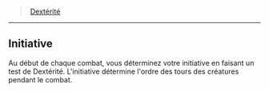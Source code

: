 ﻿---
!GenericItem
Id: abilities_dexterity_hd.md#initiative
ParentLink: abilities_dexterity_hd.md#dextérité
Name: Initiative
ParentName: Dextérité
NameLevel: 2
Attributes:
  Name: Initiative
  Markdown: >+
    ## <!--Name-->Initiative<!--/Name-->


    Au début de chaque combat, vous déterminez votre initiative en faisant un test de Dextérité. L'initiative détermine l'ordre des tours des créatures pendant le combat.

AttributesDictionary: >+
  Name: Initiative

  Markdown: >+

    ## <!--Name-->Initiative<!--/Name-->





    Au début de chaque combat, vous déterminez votre initiative en faisant un test de Dextérité. L'initiative détermine l'ordre des tours des créatures pendant le combat.



---
> [Dextérité](hd_abilities_dexterity.md)

---

## Initiative

Au début de chaque combat, vous déterminez votre initiative en faisant un test de Dextérité. L'initiative détermine l'ordre des tours des créatures pendant le combat.


